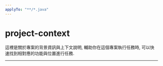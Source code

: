 ```yaml
---
applyTo: "**/*.java"
---
```


# project-context

這裡是關於專案的背景資訊與上下文說明,
輔助你在這個專案執行任務時,
可以快速找到相對應的功能與位置進行任務.

---
